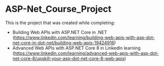 # ASP-Net_Course_Project
This is the project that was created while completing:

- Building Web APIs with ASP.NET Core in .NET (https://www.linkedin.com/learning/building-web-apis-with-asp-dot-net-core-in-dot-net/building-web-apis-19424916)
- Advanced Web APIs with ASP.NET Core 8 in LinkedIn learning (https://www.linkedin.com/learning/advanced-web-apis-with-asp-dot-net-core-8/upskill-your-asp-dot-net-core-8-web-apis)
